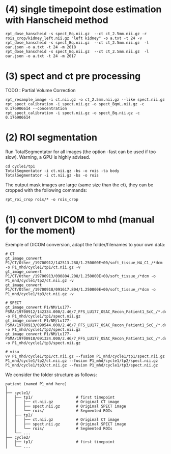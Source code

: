 

# (4) single timepoint dose estimation with Hanscheid method


    rpt_dose_hanscheid -s spect_Bq.nii.gz  --ct ct_2.5mm.nii.gz -r rois_crop/kidney_left.nii.gz "left kidney" -o a.txt -t 24 -v
    rpt_dose_hanscheid -s spect_Bq.nii.gz  --ct ct_2.5mm.nii.gz  -l oar.json -o a.txt -t 24 -m 2018
    rpt_dose_hanscheid -s spect_Bq.nii.gz  --ct ct_2.5mm.nii.gz  -l oar.json -o a.txt -t 24 -m 2017
    

# (3) spect and ct pre processing  

TODO : Partial Volume Correction

    rpt_resample_image -i ct.nii.gz -o ct_2.5mm.nii.gz --like spect.nii.gz
    rpt_spect_calibration -i spect.nii.gz -o spect_BqmL.nii.gz -c 0.176906614 --concentration
    rpt_spect_calibration -i spect.nii.gz -o spect_Bq.nii.gz -c 0.176906614


# (2) ROI segmentation

Run TotalSegmentator for all images (the option -fast can be used if too slow). Warning, a GPU is highly advised.

    cd cycle1/tp1
    TotalSegmentator -i ct.nii.gz -bs -o rois -ta body 
    TotalSegmentator -i ct.nii.gz -bs -o rois 

The output mask images are large (same size than the ct), they can be cropped with the following commands:

    rpt_roi_crop rois/* -o rois_crop


# (1) convert DICOM to mhd (manual for the moment)

Exemple of DICOM conversion, adapt the folder/filenames to your own data: 

    # CT
    gt_image_convert P1/CT/Other_/19700912/142513.288/1.250000E+00/soft_tissue_H4_C1_/*dcm -o P1_mhd/cycle1/tp1/ct.nii.gz -v
    gt_image_convert P1/CT/Other_/19700913/090804.208/1.250000E+00/soft_tissue_/*dcm -o P1_mhd/cycle1/tp2/ct.nii.gz -v
    gt_image_convert P1/CT/Other_/19700918/091617.804/1.250000E+00/soft_tissue_/*dcm -o P1_mhd/cycle1/tp3/ct.nii.gz -v

    # SPECT
    gt_image_convert P1/NM/Lu177-PSMA/19700912/142334.000/2.46/7_FFS_LU177_OSAC_Recon_Patient1_ScC_/*.dcm -o P1_mhd/cycle1/tp1/spect.nii.gz
    gt_image_convert P1/NM/Lu177-PSMA/19700913/090544.000/2.46/7_FFS_LU177_OSAC_Recon_Patient1_ScC_/*.dcm -o P1_mhd/cycle1/tp2/spect.nii.gz
    gt_image_convert P1/NM/Lu177-PSMA/19700918/091324.000/2.46/7_FFS_LU177_OSAC_Recon_Patient1_ScC_/*.dcm -o P1_mhd/cycle1/tp3/spect.nii.gz

    # visu 
    vv P1_mhd/cycle1/tp1/ct.nii.gz --fusion P1_mhd/cycle1/tp1/spect.nii.gz P1_mhd/cycle1/tp2/ct.nii.gz --fusion P1_mhd/cycle1/tp2/spect.nii.gz P1_mhd/cycle1/tp3/ct.nii.gz --fusion P1_mhd/cycle1/tp3/spect.nii.gz 

We consider the folder structure as follows:
  
    patient (named P1_mhd here)
    │
    ├── cycle1/
    │   ├── tp1/                   # first timepoint
    │   │   ├── ct.nii.gz          # Original CT image
    │   │   ├── spect.nii.gz       # Original SPECT image
    │   │   └── rois/              # Segmented ROIs
    │   ├── tp2/
    │   │   ├── ct.nii.gz          # Original CT image
    │   │   ├── spect.nii.gz       # Original SPECT image
    │   │   └── rois/              # Segmented ROIs
    │   └── ...
    ├── cycle2/
    │   ├── tp1/                   # first timepoint
    │   └── ...



